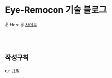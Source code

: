 # Eye-Remocon 기술 블로그
✌️ Here ✌️ [사이트](https://eye-remocon.github.io)

<br>
<br>

## 작성규칙
👉 [규칙](https://eye-remocon.github.io/rule/)
